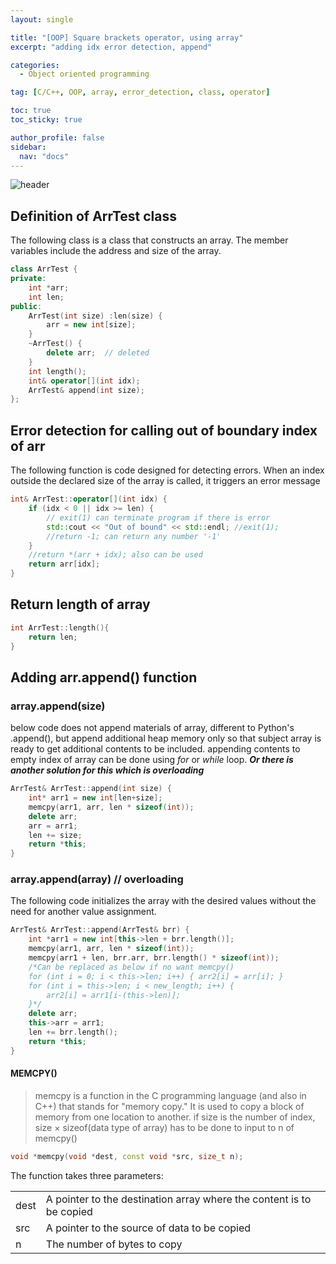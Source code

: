 ```yaml
---
layout: single

title: "[OOP] Square brackets operator, using array"
excerpt: "adding idx error detection, append"

categories:
  - Object oriented programming

tag: [C/C++, OOP, array, error_detection, class, operator] 

toc: true
toc_sticky: true

author_profile: false
sidebar:
  nav: "docs"
---
```


![header](https://capsule-render.vercel.app/api?type=rect&color=20:660099,100:E2231A)


## Definition of ArrTest class 
The following class is a class that constructs an array. The member variables include the address and size of the array.

```cpp
class ArrTest {
private:
    int *arr;
    int len;
public: 
    ArrTest(int size) :len(size) {
        arr = new int[size]; 
    }
    ~ArrTest() {
        delete arr;  // deleted
    }
    int length();
    int& operator[](int idx);
    ArrTest& append(int size);
};
```

## Error detection for calling out of boundary index of arr
The following function is code designed for detecting errors. When an index outside the declared size of the array is called, it triggers an error message
```cpp
int& ArrTest::operator[](int idx) {
    if (idx < 0 || idx >= len) {
        // exit(1) can terminate program if there is error
        std::cout << "Out of bound" << std::endl; //exit(1);
        //return -1; can return any number '-1'
    }
    //return *(arr + idx); also can be used
    return arr[idx];
}
```
## Return length of array 

```cpp
int ArrTest::length(){
    return len;
}
```


## Adding arr.append() function
### array.append(size)
below code does not append materials of array, different to Python's .append(), but append additional heap memory only so that subject array is ready to get additional contents to be included. appending contents to empty index of array can be done using *for* or *while* loop. ***Or there is another solution for this which is overloading***

```cpp
ArrTest& ArrTest::append(int size) {
    int* arr1 = new int[len+size];
    memcpy(arr1, arr, len * sizeof(int));
    delete arr;
    arr = arr1;
    len += size;
    return *this;
}
```

### array.append(array) // overloading
The following code initializes the array with the desired values without the need for another value assignment.

```cpp
ArrTest& ArrTest::append(ArrTest& brr) {
    int *arr1 = new int[this->len + brr.length()];
    memcpy(arr1, arr, len * sizeof(int));
    memcpy(arr1 + len, brr.arr, brr.length() * sizeof(int));
    /*Can be replaced as below if no want memcpy()
    for (int i = 0; i < this->len; i++) { arr2[i] = arr[i]; }
    for (int i = this->len; i < new_length; i++) { 
        arr2[i] = arr1[i-(this->len)]; 
    }*/
    delete arr; 
    this->arr = arr1;
    len += brr.length();
    return *this;
}
```
#### MEMCPY()
>memcpy is a function in the C programming language (and also in C++) that stands for "memory copy." It is used to copy a block of memory from one location to another. if size is the number of index, size × sizeof(data type of array) has to be done to input to n of memcpy()

```cpp
void *memcpy(void *dest, const void *src, size_t n);
```

 The function takes three parameters:
 
|||
|---|---|
|dest|A pointer to the destination array where the content is to be copied|
|src|A pointer to the source of data to be copied|
|n|The number of bytes to copy|


